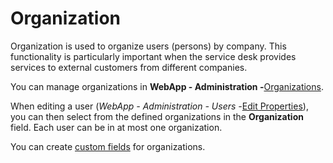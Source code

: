 # Organization
      
Organization is used to organize users (persons) by company. This functionality is particularly important when the service desk provides services to external customers from different companies.
     
You can manage organizations in **WebApp - Administration -**[Organizations](../../../list-of-windows/alvao-webapp/administration/organization).
      
When editing a user (*WebApp - Administration - Users -*[Edit Properties](../../../list-of-windows/alvao-webapp/administration/users/detail/edit)), you can then select from the defined organizations in the **Organization** field. Each user can be in at most one organization.
     
You can create [custom fields](../custom-items) for organizations.
